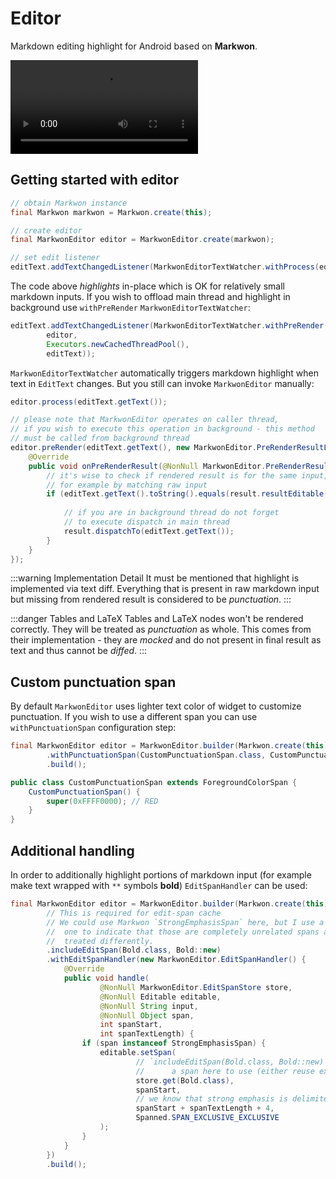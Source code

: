 # Editor <Badge text="4.2.0" />

<MavenBadge4 :artifact="'editor'" />

Markdown editing highlight for Android based on **Markwon**.

<style>
video {
    max-height: 82vh;
}
</style>

<video controls="true" loop="" :poster="$withBase('/assets/markwon-editor-preview.jpg')">
    <source :src="$withBase('/assets/markwon-editor.mp4')" type="video/mp4">
    You browser does not support mp4 playback, try downloading video file 
    <a :href="$withBase('/assets/markwon-editor.mp4')">directly</a>
</video>

## Getting started with editor

```java
// obtain Markwon instance
final Markwon markwon = Markwon.create(this);

// create editor
final MarkwonEditor editor = MarkwonEditor.create(markwon);

// set edit listener
editText.addTextChangedListener(MarkwonEditorTextWatcher.withProcess(editor));
```

The code above _highlights_ in-place which is OK for relatively small markdown inputs.
If you wish to offload main thread and highlight in background use `withPreRender`
`MarkwonEditorTextWatcher`:

```java
editText.addTextChangedListener(MarkwonEditorTextWatcher.withPreRender(
        editor,
        Executors.newCachedThreadPool(),
        editText));
```

`MarkwonEditorTextWatcher` automatically triggers markdown highlight when text in `EditText` changes.
But you still can invoke `MarkwonEditor` manually:

```java
editor.process(editText.getText());

// please note that MarkwonEditor operates on caller thread,
// if you wish to execute this operation in background - this method
// must be called from background thread
editor.preRender(editText.getText(), new MarkwonEditor.PreRenderResultListener() {
    @Override
    public void onPreRenderResult(@NonNull MarkwonEditor.PreRenderResult result) {
        // it's wise to check if rendered result is for the same input,
        // for example by matching raw input
        if (editText.getText().toString().equals(result.resultEditable().toString())) {
            
            // if you are in background thread do not forget
            // to execute dispatch in main thread
            result.dispatchTo(editText.getText());
        }
    }
});
```

:::warning Implementation Detail
It must be mentioned that highlight is implemented via text diff. Everything
that is present in raw markdown input but missing from rendered result is considered
to be _punctuation_.
:::

:::danger Tables and LaTeX
Tables and LaTeX nodes won't be rendered correctly. They will be treated as _punctuation_
as whole. This comes from their implementation - they are _mocked_ and do not present
in final result as text and thus cannot be _diffed_. 
:::

## Custom punctuation span

By default `MarkwonEditor` uses lighter text color of widget to customize punctuation.
If you wish to use a different span you can use `withPunctuationSpan` configuration step:

```java
final MarkwonEditor editor = MarkwonEditor.builder(Markwon.create(this))
        .withPunctuationSpan(CustomPunctuationSpan.class, CustomPunctuationSpan::new)
        .build();
```

```java
public class CustomPunctuationSpan extends ForegroundColorSpan {
    CustomPunctuationSpan() {
        super(0xFFFF0000); // RED
    }
}
```

## Additional handling

In order to additionally highlight portions of markdown input (for example make text wrapped with `**`
symbols **bold**) `EditSpanHandler` can be used:

```java
final MarkwonEditor editor = MarkwonEditor.builder(Markwon.create(this))
        // This is required for edit-span cache
        // We could use Markwon `StrongEmphasisSpan` here, but I use a different
        //  one to indicate that those are completely unrelated spans and must be
        //  treated differently.
        .includeEditSpan(Bold.class, Bold::new)
        .withEditSpanHandler(new MarkwonEditor.EditSpanHandler() {
            @Override
            public void handle(
                    @NonNull MarkwonEditor.EditSpanStore store,
                    @NonNull Editable editable,
                    @NonNull String input,
                    @NonNull Object span,
                    int spanStart,
                    int spanTextLength) {
                if (span instanceof StrongEmphasisSpan) {
                    editable.setSpan(
                            // `includeEditSpan(Bold.class, Bold::new)` ensured that we have
                            //      a span here to use (either reuse existing or create a new one)
                            store.get(Bold.class),
                            spanStart,
                            // we know that strong emphasis is delimited with 2 characters on both sides
                            spanStart + spanTextLength + 4,
                            Spanned.SPAN_EXCLUSIVE_EXCLUSIVE
                    );
                }
            }
        })
        .build();
```

